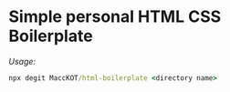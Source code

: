# Simple personal HTML CSS Boilerplate

_Usage:_

```cmd
npx degit MaccKOT/html-boilerplate <directory name>
```
